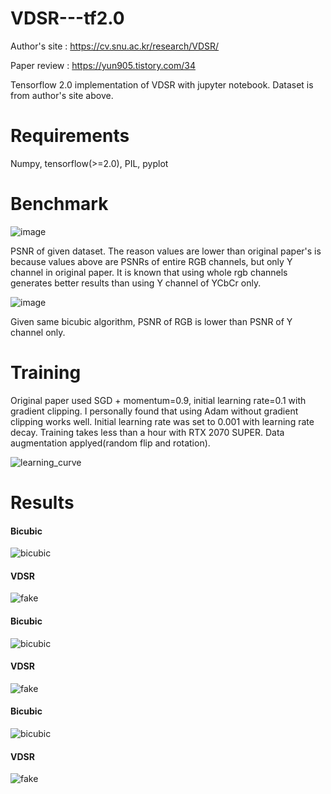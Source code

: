 # VDSR---tf2.0

Author's site : https://cv.snu.ac.kr/research/VDSR/

Paper review : https://yun905.tistory.com/34

Tensorflow 2.0 implementation of VDSR with jupyter notebook. Dataset is from author's site above.

# Requirements
Numpy, tensorflow(>=2.0), PIL, pyplot

# Benchmark

![image](https://user-images.githubusercontent.com/71681194/103330773-3a6a3e80-4aa6-11eb-86e7-73e559810739.png)

PSNR of given dataset. The reason values are lower than original paper's is because values above are PSNRs of entire RGB channels, but only Y channel in original paper.  It is known that using whole rgb channels generates better results than using Y channel of YCbCr only. 

![image](https://user-images.githubusercontent.com/71681194/103331346-ddbc5300-4aa8-11eb-92fb-afcf14b94fd2.png)

Given same bicubic algorithm, PSNR of RGB is lower than PSNR of Y channel only.
# Training
Original paper used SGD + momentum=0.9, initial learning rate=0.1 with gradient clipping. I personally found that using Adam without gradient clipping works well. Initial learning rate was set to 0.001 with learning rate decay. Training takes less than a hour with RTX 2070 SUPER. Data augmentation applyed(random flip and rotation).

![learning_curve](https://user-images.githubusercontent.com/71681194/103331500-984c5580-4aa9-11eb-858a-c1e547b5ef67.JPG)

# Results







#### Bicubic

![bicubic](https://user-images.githubusercontent.com/71681194/103331637-36d8b680-4aaa-11eb-80e5-47def8da1cf6.png)

#### VDSR

![fake](https://user-images.githubusercontent.com/71681194/103331639-37714d00-4aaa-11eb-89c0-9e4caefb9374.png)



#### Bicubic

![bicubic](https://user-images.githubusercontent.com/71681194/103331644-3b9d6a80-4aaa-11eb-9c54-2d246783e4c0.png)

#### VDSR

![fake](https://user-images.githubusercontent.com/71681194/103331646-3cce9780-4aaa-11eb-88ff-3cc30c9dcc58.png)



#### Bicubic

![bicubic](https://user-images.githubusercontent.com/71681194/103331650-40621e80-4aaa-11eb-8481-1b83f0a6c487.png)

#### VDSR

![fake](https://user-images.githubusercontent.com/71681194/103331653-41934b80-4aaa-11eb-900a-b132f10e636e.png)


